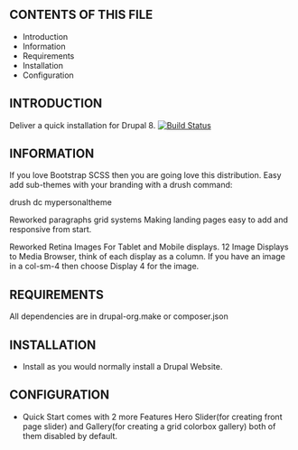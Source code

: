 CONTENTS OF THIS FILE
---------------------

 * Introduction
 * Information
 * Requirements
 * Installation
 * Configuration

INTRODUCTION
------------

Deliver a quick installation for Drupal 8.
[![Build Status](https://travis-ci.org/lexsoft00/quick_start.svg?branch=8.x-1.x)](https://travis-ci.org/lexsoft00/quick_start)

INFORMATION
-----------

If you love Bootstrap SCSS then you are going love this distribution. Easy add 
sub-themes with your branding with a drush command:

drush dc mypersonaltheme

Reworked paragraphs grid systems
Making landing pages easy to add and responsive from start.

Reworked Retina Images
For Tablet and Mobile displays.
12 Image Displays to Media Browser, think of each display as a column.
If you have an image in a col-sm-4 then choose Display 4 for the image.

REQUIREMENTS
------------

All dependencies are in drupal-org.make or composer.json

INSTALLATION
------------

 * Install as you would normally install a Drupal Website.

CONFIGURATION
-------------

 * Quick Start comes with 2 more Features
   Hero Slider(for creating front page slider) and 
   Gallery(for creating a grid colorbox gallery) both of them disabled by 
   default.
